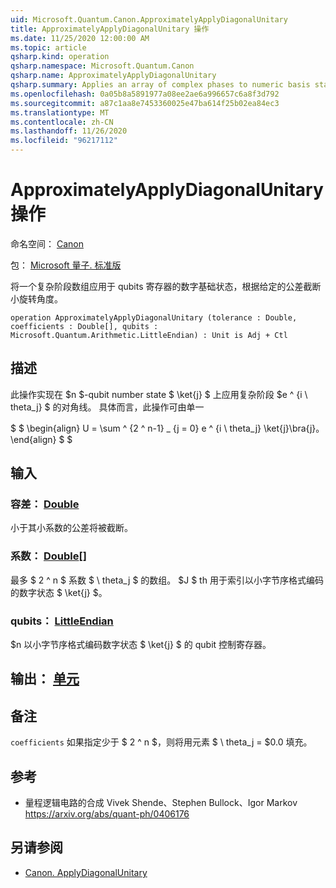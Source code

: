 ```yaml
---
uid: Microsoft.Quantum.Canon.ApproximatelyApplyDiagonalUnitary
title: ApproximatelyApplyDiagonalUnitary 操作
ms.date: 11/25/2020 12:00:00 AM
ms.topic: article
qsharp.kind: operation
qsharp.namespace: Microsoft.Quantum.Canon
qsharp.name: ApproximatelyApplyDiagonalUnitary
qsharp.summary: Applies an array of complex phases to numeric basis states of a register of qubits, truncating small rotation angles according to a given tolerance.
ms.openlocfilehash: 0a05b8a5891977a08ee2ae6a996657c6a8f3d792
ms.sourcegitcommit: a87c1aa8e7453360025e47ba614f25b02ea84ec3
ms.translationtype: MT
ms.contentlocale: zh-CN
ms.lasthandoff: 11/26/2020
ms.locfileid: "96217112"
---
```

# <a name="approximatelyapplydiagonalunitary-operation"></a>ApproximatelyApplyDiagonalUnitary 操作

命名空间： [Canon](xref:Microsoft.Quantum.Canon)

包： [Microsoft 量子. 标准版](https://nuget.org/packages/Microsoft.Quantum.Standard)


将一个复杂阶段数组应用于 qubits 寄存器的数字基础状态，根据给定的公差截断小旋转角度。

```qsharp
operation ApproximatelyApplyDiagonalUnitary (tolerance : Double, coefficients : Double[], qubits : Microsoft.Quantum.Arithmetic.LittleEndian) : Unit is Adj + Ctl
```


## <a name="description"></a>描述

此操作实现在 $n $-qubit number state $ \ket{j} $ 上应用复杂阶段 $e ^ {i \ theta_j} $ 的对角线。
具体而言，此操作可由单一

$ $ \begin{align} U = \sum ^ {2 ^ n-1} _ {j = 0} e ^ {i \ theta_j} \ket{j}\bra{j}。
\end{align} $ $

## <a name="input"></a>输入

### <a name="tolerance--double"></a>容差： [Double](xref:microsoft.quantum.lang-ref.double)

小于其小系数的公差将被截断。


### <a name="coefficients--double"></a>系数： [Double](xref:microsoft.quantum.lang-ref.double)[]

最多 $ 2 ^ n $ 系数 $ \ theta_j $ 的数组。 $J $ th 用于索引以小字节序格式编码的数字状态 $ \ket{j} $。


### <a name="qubits--littleendian"></a>qubits： [LittleEndian](xref:Microsoft.Quantum.Arithmetic.LittleEndian)

$n 以小字节序格式编码数字状态 $ \ket{j} $ 的 qubit 控制寄存器。



## <a name="output--unit"></a>输出： [单元](xref:microsoft.quantum.lang-ref.unit)



## <a name="remarks"></a>备注

`coefficients` 如果指定少于 $ 2 ^ n $，则将用元素 $ \ theta_j = $0.0 填充。

## <a name="references"></a>参考

- 量程逻辑电路的合成 Vivek Shende、Stephen Bullock、Igor Markov https://arxiv.org/abs/quant-ph/0406176

## <a name="see-also"></a>另请参阅

- [Canon. ApplyDiagonalUnitary](xref:Microsoft.Quantum.Canon.ApplyDiagonalUnitary)